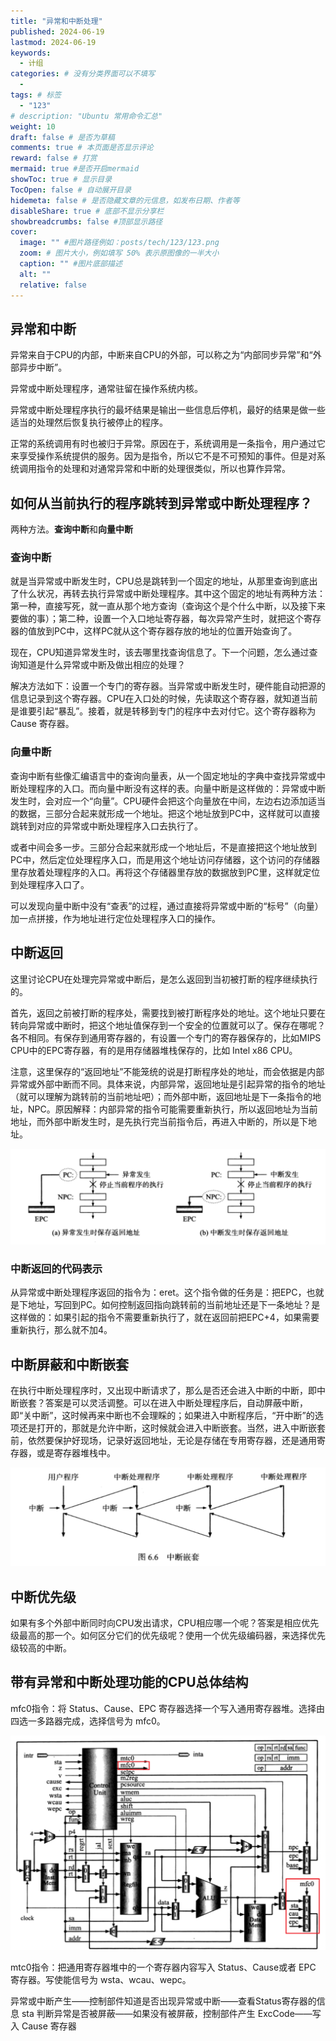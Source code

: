 ```yaml
---
title: "异常和中断处理"
published: 2024-06-19
lastmod: 2024-06-19
keywords:
  - 计组
categories: # 没有分类界面可以不填写
  -
tags: # 标签
  - "123"
# description: "Ubuntu 常用命令汇总"
weight: 10
draft: false # 是否为草稿
comments: true # 本页面是否显示评论
reward: false # 打赏
mermaid: true #是否开启mermaid
showToc: true # 显示目录
TocOpen: false # 自动展开目录
hidemeta: false # 是否隐藏文章的元信息，如发布日期、作者等
disableShare: true # 底部不显示分享栏
showbreadcrumbs: false #顶部显示路径
cover:
  image: "" #图片路径例如：posts/tech/123/123.png
  zoom: # 图片大小，例如填写 50% 表示原图像的一半大小
  caption: "" #图片底部描述
  alt: ""
  relative: false
---
```






## 异常和中断

异常来自于CPU的内部，中断来自CPU的外部，可以称之为“内部同步异常”和“外部异步中断”。



异常或中断处理程序，通常驻留在操作系统内核。



异常或中断处理程序执行的最坏结果是输出一些信息后停机，最好的结果是做一些适当的处理然后恢复执行被停止的程序。



正常的系统调用有时也被归于异常。原因在于，系统调用是一条指令，用户通过它来享受操作系统提供的服务。因为是指令，所以它不是不可预知的事件。但是对系统调用指令的处理和对通常异常和中断的处理很类似，所以也算作异常。



## 如何从当前执行的程序跳转到异常或中断处理程序？

两种方法。**查询中断**和**向量中断**

### 查询中断

就是当异常或中断发生时，CPU总是跳转到一个固定的地址，从那里查询到底出了什么状况，再转去执行异常或中断处理程序。其中这个固定的地址有两种方法：第一种，直接写死，就一直从那个地方查询（查询这个是个什么中断，以及接下来要做的事）；第二种，设置一个入口地址寄存器，每次异常产生时，就把这个寄存器的值放到PC中，这样PC就从这个寄存器存放的地址的位置开始查询了。



现在，CPU知道异常发生时，该去哪里找查询信息了。下一个问题，怎么通过查询知道是什么异常或中断及做出相应的处理？

解决方法如下：设置一个专门的寄存器。当异常或中断发生时，硬件能自动把源的信息记录到这个寄存器。CPU在入口处的时候，先读取这个寄存器，就知道当前是谁要引起“暴乱”。接着，就是转移到专门的程序中去对付它。这个寄存器称为 Cause 寄存器。



### 向量中断

查询中断有些像汇编语言中的查询向量表，从一个固定地址的字典中查找异常或中断处理程序的入口。而向量中断没有这样的表。向量中断是这样做的：异常或中断发生时，会对应一个“向量”。CPU硬件会把这个向量放在中间，左边右边添加适当的数据，三部分合起来就形成一个地址。把这个地址放到PC中，这样就可以直接跳转到对应的异常或中断处理程序入口去执行了。

或者中间会多一步。三部分合起来就形成一个地址后，不是直接把这个地址放到PC中，然后定位处理程序入口，而是用这个地址访问存储器，这个访问的存储器里存放着处理程序的入口。再将这个存储器里存放的数据放到PC里，这样就定位到处理程序入口了。

可以发现向量中断中没有“查表”的过程，通过直接将异常或中断的“标号”（向量）加一点拼接，作为地址进行定位处理程序入口的操作。



## 中断返回

这里讨论CPU在处理完异常或中断后，是怎么返回到当初被打断的程序继续执行的。

首先，返回之前被打断的程序处，需要找到被打断程序处的地址。这个地址只要在转向异常或中断时，把这个地址值保存到一个安全的位置就可以了。保存在哪呢？各不相同。有保存到通用寄存器的，有设置一个专门的寄存器保存的，比如MIPS CPU中的EPC寄存器，有的是用存储器堆栈保存的，比如 Intel x86 CPU。



注意，这里保存的“返回地址”不能笼统的说是打断程序处的地址，而会依据是内部异常或外部中断而不同。具体来说，内部异常，返回地址是引起异常的指令的地址（就可以理解为跳转前的当前地址吧）；而外部中断，返回地址是下一条指令的地址，NPC。原因解释：内部异常的指令可能需要重新执行，所以返回地址为当前地址，而外部中断发生时，是先执行完当前指令后，再进入中断的，所以是下地址。

![image-20240613154540346](exception_and_interrupt_handin/image-20240613154540346.png)



### 中断返回的代码表示

从异常或中断处理程序返回的指令为：eret。这个指令做的任务是：把EPC，也就是下地址，写回到PC。如何控制返回指向跳转前的当前地址还是下一条地址？是这样做的：如果引起的指令不需要重新执行了，就在返回前把EPC+4，如果需要重新执行，那么就不加4。



## 中断屏蔽和中断嵌套

在执行中断处理程序时，又出现中断请求了，那么是否还会进入中断的中断，即中断嵌套？答案是可以灵活调整。可以在进入中断处理程序后，自动屏蔽中断，即“关中断”，这时候再来中断也不会理睬的；如果进入中断程序后，“开中断”的选项还是打开的，那就是允许中断，这时候就会进入中断嵌套。当然，进入中断嵌套前，依然要保护好现场，记录好返回地址，无论是存储在专用寄存器，还是通用寄存器，或是寄存器堆栈中。

![image-20240613160407712](exception_and_interrupt_handin/image-20240613160407712.png)



## 中断优先级

如果有多个外部中断同时向CPU发出请求，CPU相应哪一个呢？答案是相应优先级最高的那一个。如何区分它们的优先级呢？使用一个优先级编码器，来选择优先级较高的中断。



## 带有异常和中断处理功能的CPU总体结构

mfc0指令：将 Status、Cause、EPC 寄存器选择一个写入通用寄存器堆。选择由四选一多路器完成，选择信号为 mfc0。

![image-20240618101319810](exception_and_interrupt_handin/image-20240618101319810.png)

mtc0指令：把通用寄存器堆中的一个寄存器内容写入 Status、Cause或者 EPC 寄存器。写使能信号为 wsta、wcau、wepc。



异常或中断产生——控制部件知道是否出现异常或中断——查看Status寄存器的信息 sta 判断异常是否被屏蔽——如果没有被屏蔽，控制部件产生 ExcCode——写入 Cause 寄存器